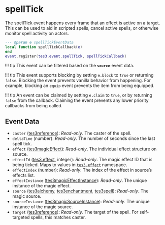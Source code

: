 # spellTick
<div class="search_terms" style="display: none">spelltick</div>

<!---
	This file is autogenerated. Do not edit this file manually. Your changes will be ignored.
	More information: https://github.com/MWSE/MWSE/tree/master/docs
-->

The spellTick event happens every frame that an effect is active on a target. This can be used to aid in scripted spells, cancel active spells, or otherwise monitor spell activity on actors.

```lua
--- @param e spellTickEventData
local function spellTickCallback(e)
end
event.register(tes3.event.spellTick, spellTickCallback)
```

!!! tip
	This event can be filtered based on the **`source`** event data.

!!! tip
	This event supports blocking by setting `e.block` to `true` or returning `false`. Blocking the event prevents vanilla behavior from happening. For example, blocking an `equip` event prevents the item from being equipped.

!!! tip
	An event can be claimed by setting `e.claim` to `true`, or by returning `false` from the callback. Claiming the event prevents any lower priority callbacks from being called.

## Event Data

* `caster` ([tes3reference](../types/tes3reference.md)): *Read-only*. The caster of the spell.
* `deltaTime` (number): *Read-only*. The number of seconds since the last spell tick.
* `effect` ([tes3magicEffect](../types/tes3magicEffect.md)): *Read-only*. The individual effect structure on source.
* `effectId` ([tes3.effect](../references/magic-effects.md), integer): *Read-only*. The magic effect ID that is being ticked. Maps to values in [`tes3.effect`](https://mwse.github.io/MWSE/references/magic-effects/) namespace.
* `effectIndex` (number): *Read-only*. The index of the effect in source’s effects list.
* `effectInstance` ([tes3magicEffectInstance](../types/tes3magicEffectInstance.md)): *Read-only*. The unique instance of the magic effect.
* `source` ([tes3alchemy](../types/tes3alchemy.md), [tes3enchantment](../types/tes3enchantment.md), [tes3spell](../types/tes3spell.md)): *Read-only*. The magic source.
* `sourceInstance` ([tes3magicSourceInstance](../types/tes3magicSourceInstance.md)): *Read-only*. The unique instance of the magic source.
* `target` ([tes3reference](../types/tes3reference.md)): *Read-only*. The target of the spell. For self-targeted spells, this matches caster.

